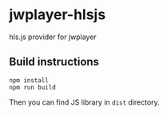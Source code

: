 # jwplayer-hlsjs
hls.js provider for jwplayer

## Build instructions

```
npm install
npm run build
```

Then you can find JS library in `dist` directory.
